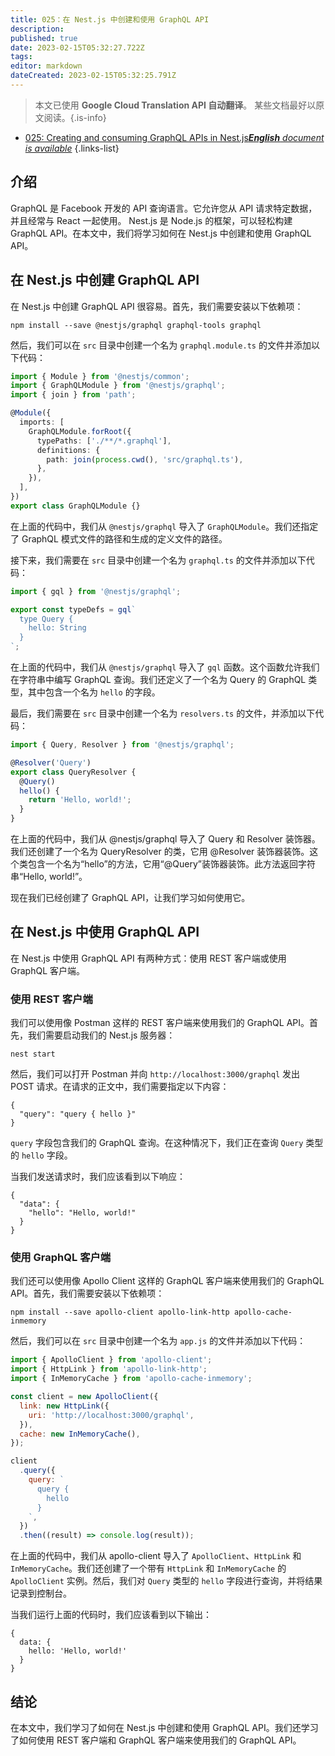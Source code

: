 ```yaml
---
title: 025：在 Nest.js 中创建和使用 GraphQL API
description: 
published: true
date: 2023-02-15T05:32:27.722Z
tags: 
editor: markdown
dateCreated: 2023-02-15T05:32:25.791Z
---
```


> 本文已使用 **Google Cloud Translation API 自动翻译**。
某些文档最好以原文阅读。{.is-info}



- [025: Creating and consuming GraphQL APIs in Nest.js***English** document is available*](/en/Knowledge-base/Nest-js/Learning/025-creating-and-consuming-graphql-apis-in-nest-js)
{.links-list}


## 介绍

GraphQL 是 Facebook 开发的 API 查询语言。它允许您从 API 请求特定数据，并且经常与 React 一起使用。 Nest.js 是 Node.js 的框架，可以轻松构建 GraphQL API。在本文中，我们将学习如何在 Nest.js 中创建和使用 GraphQL API。

## 在 Nest.js 中创建 GraphQL API

在 Nest.js 中创建 GraphQL API 很容易。首先，我们需要安装以下依赖项：

```
npm install --save @nestjs/graphql graphql-tools graphql
```

然后，我们可以在 `src` 目录中创建一个名为 `graphql.module.ts` 的文件并添加以下代码：

```typescript
import { Module } from '@nestjs/common';
import { GraphQLModule } from '@nestjs/graphql';
import { join } from 'path';

@Module({
  imports: [
    GraphQLModule.forRoot({
      typePaths: ['./**/*.graphql'],
      definitions: {
        path: join(process.cwd(), 'src/graphql.ts'),
      },
    }),
  ],
})
export class GraphQLModule {}
```

在上面的代码中，我们从 `@nestjs/graphql` 导入了 `GraphQLModule`。我们还指定了 GraphQL 模式文件的路径和生成的定义文件的路径。

接下来，我们需要在 `src` 目录中创建一个名为 `graphql.ts` 的文件并添加以下代码：

```typescript
import { gql } from '@nestjs/graphql';

export const typeDefs = gql`
  type Query {
    hello: String
  }
`;
```

在上面的代码中，我们从 `@nestjs/graphql` 导入了 `gql` 函数。这个函数允许我们在字符串中编写 GraphQL 查询。我们还定义了一个名为 Query 的 GraphQL 类型，其中包含一个名为 `hello` 的字段。

最后，我们需要在 `src` 目录中创建一个名为 `resolvers.ts` 的文件，并添加以下代码：

```typescript
import { Query, Resolver } from '@nestjs/graphql';

@Resolver('Query')
export class QueryResolver {
  @Query()
  hello() {
    return 'Hello, world!';
  }
}
```

在上面的代码中，我们从 @nestjs/graphql 导入了 Query 和 Resolver 装饰器。我们还创建了一个名为 QueryResolver 的类，它用 @Resolver 装饰器装饰。这个类包含一个名为“hello”的方法，它用“@Query”装饰器装饰。此方法返回字符串“Hello, world!”。

现在我们已经创建了 GraphQL API，让我们学习如何使用它。

## 在 Nest.js 中使用 GraphQL API

在 Nest.js 中使用 GraphQL API 有两种方式：使用 REST 客户端或使用 GraphQL 客户端。

### 使用 REST 客户端

我们可以使用像 Postman 这样的 REST 客户端来使用我们的 GraphQL API。首先，我们需要启动我们的 Nest.js 服务器：

```
nest start
```

然后，我们可以打开 Postman 并向 `http://localhost:3000/graphql` 发出 POST 请求。在请求的正文中，我们需要指定以下内容：

```
{
  "query": "query { hello }"
}
```

`query` 字段包含我们的 GraphQL 查询。在这种情况下，我们正在查询 `Query` 类型的 `hello` 字段。

当我们发送请求时，我们应该看到以下响应：

```
{
  "data": {
    "hello": "Hello, world!"
  }
}
```

### 使用 GraphQL 客户端

我们还可以使用像 Apollo Client 这样的 GraphQL 客户端来使用我们的 GraphQL API。首先，我们需要安装以下依赖项：

```
npm install --save apollo-client apollo-link-http apollo-cache-inmemory
```

然后，我们可以在 `src` 目录中创建一个名为 `app.js` 的文件并添加以下代码：

```javascript
import { ApolloClient } from 'apollo-client';
import { HttpLink } from 'apollo-link-http';
import { InMemoryCache } from 'apollo-cache-inmemory';

const client = new ApolloClient({
  link: new HttpLink({
    uri: 'http://localhost:3000/graphql',
  }),
  cache: new InMemoryCache(),
});

client
  .query({
    query: `
      query {
        hello
      }
    `,
  })
  .then((result) => console.log(result));
```

在上面的代码中，我们从 apollo-client 导入了 `ApolloClient`、`HttpLink` 和 `InMemoryCache`。我们还创建了一个带有 `HttpLink` 和 `InMemoryCache` 的 `ApolloClient` 实例。然后，我们对 `Query` 类型的 `hello` 字段进行查询，并将结果记录到控制台。

当我们运行上面的代码时，我们应该看到以下输出：

```
{
  data: {
    hello: 'Hello, world!'
  }
}
```

## 结论

在本文中，我们学习了如何在 Nest.js 中创建和使用 GraphQL API。我们还学习了如何使用 REST 客户端和 GraphQL 客户端来使用我们的 GraphQL API。